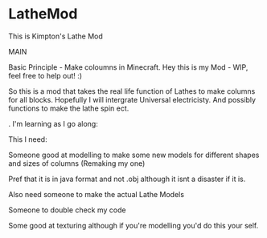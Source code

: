 LatheMod
========

This is Kimpton's Lathe Mod





MAIN

Basic Principle - Make coloumns in Minecraft.
Hey this is my Mod - WIP, feel free to help out! :)

So this is a mod that takes the real life function of Lathes to make columns for all blocks. Hopefully I will intergrate Universal electricisty. And possibly functions to make the lathe spin ect.

. I'm learning as I go along:





This I need:

Someone good at modelling to make some new models for different shapes and sizes of columns (Remaking my one)

  Pref that it is in java format and not .obj although it isnt a disaster if it is.
  
  Also need someone to make the actual Lathe Models
  
Someone to double check my code

Some good at texturing although if you're modelling you'd do this your self.




